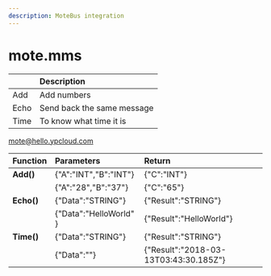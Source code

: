```yaml
---
description: MoteBus integration
---
```


# mote.mms

|  | Description |
| :--- | :--- |
| Add | Add numbers |
| Echo | Send back the same message |
| Time | To know what time it is |

mote@hello.ypcloud.com

| Function | Parameters | Return |
| :--- | :--- | :--- |
| **Add\(\)** | {"A":"INT","B":"INT"} | {"C":"INT"} |
|  | {"A":"28","B":"37"} | {"C":"65"} |
| **Echo\(\)** | {"Data":"STRING"} | {"Result":"STRING"} |
|  | {"Data":"HelloWorld" } | {"Result":"HelloWorld"} |
| **Time\(\)** | {"Data":"STRING"} | {"Result":"STRING"} |
|  | {"Data":""} | {"Result":"2018-03-13T03:43:30.185Z"} |

